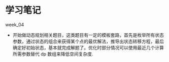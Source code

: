 # 学习笔记

week_04

- 开始做动态规划相关题目，这类题目有一定的模板套路，首先是枚举所有状态参数，通过状态的组合来获得某个点的最优解法，推导出状态转移方程，最后确定好初始状态，基本就完成解题了。优化时部分情况可以使用最近几个计算所需参数替代 dp 数组来降低空间复杂度.
